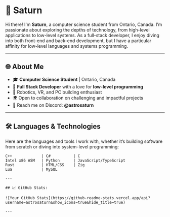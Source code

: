 # 🌌 Saturn

Hi there! I'm **Saturn**, a computer science student from Ontario, Canada. I’m passionate about exploring the depths of technology, from high-level applications to low-level systems. As a full-stack developer, I enjoy diving into both front-end and back-end development, but I have a particular affinity for low-level languages and systems programming.

---

## 🌐 About Me
- 🎓 **Computer Science Student** | Ontario, Canada
- 🔭 **Full Stack Developer** with a love for **low-level programming**
- 🤖 Robotics, VR, and PC building enthusiast
- 🌍 Open to collaboration on challenging and impactful projects
- 💬 Reach me on Discord: **@astrosaturn**

---

## 🛠️ Languages & Technologies

Here are the languages and tools I work with, whether it’s building software from scratch or diving into system-level programming:

```plaintext
C++             | C#          | C
Intel x86 ASM   | Python      | JavaScript/TypeScript
Rust            | HTML/CSS    | Zig
Lua             | MySQL

---

## 📈 GitHub Stats:

![Your GitHub Stats](https://github-readme-stats.vercel.app/api?username=astrosaturn&show_icons=true&hide_title=true)

---
